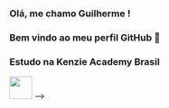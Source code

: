 <div style = "width : 100%">
  
  ### Olá, me chamo Guilherme ! 
  
  ### Bem vindo ao meu perfil GitHub 👋

  ### Estudo na Kenzie Academy Brasil 
  <img width = "40" height = "40" src = "https://assets.codepen.io/4703127/internal/avatars/users/default.png?fit=crop&format=auto&height=512&version=1593096653&width=512">
  -->
 
</div>
